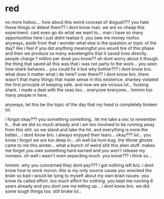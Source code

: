 # red

no more hobos....  how about this weird concept of disgust??? you hate these things or detest them??  i dont know man.  we are so cheap this experiment.  cant even go do what we want to...  man i have so many opportunities here i just didnt realize it.  you owe me money mofos.  anyways, aside from that i wonder what else is the question or topic of the day?  like i feel if you did anything meaningful you would tire of this phase and then we produce so many wavelengths that it saved lives directly.  people charge 1 million per dose you know?? ah dont worry about it though.  the thing that saved all this was that i was not party to the work...  you seen how shark behaves...  you could fix it but why bother???  i dont know bro.  what does it matter what i do here?  over there?? i dont know bro.  there wasn't that many things that made sense in this existence.  sharkey violated the first principle of keeping safe.  and now we are vicious lol...  fucking shark.  i made a deal with the seas too...  everyone everyone...  hmmm  too many people in here..

anyways, let this be the topic of the day that my head is completely broken lol.

i forgot okay??? you something something..  let me take a sec to remember it...  that we did so much already and i am too involved to be running away from this shit.  so we stand and take the hit.  and everything is none the better...  i dont know bro.  i always enjoyed their tears... okay???  lol...  you know i forgot we are too deep in...  oh well ba hum bug.  the tthree ghosts came to me this winter...  what a bunch of weird shit this alien stuff.  makes me forget you owe something hard earned and you won't release my monees.  oh well i wasn't even expecting much.  you know???  i think so...

hmmm.  why you concerned they dont pay??? i got nothing left bro.  i dont know how to work moron.  this is my only source cause you wrecked the brain so bad i would be lying to myself about my own brain issues.  you know its called effort.  too much effort for nothing.  you kept me running 6 years already and you dont see me letting up...  i dont know bro.  we did some tough things too.  still broke lol..
